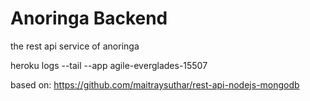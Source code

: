 # Anoringa Backend
the rest api service of anoringa


heroku logs --tail --app agile-everglades-15507

based on:
https://github.com/maitraysuthar/rest-api-nodejs-mongodb
